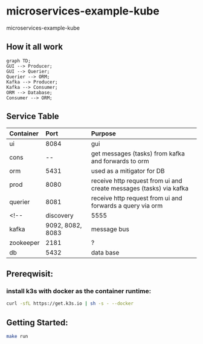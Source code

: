 # microservices-example-kube
microservices-example-kube


## How it all work

```mermaid
graph TD;
GUI --> Producer;
GUI --> Querier;
Querier --> ORM;
Kafka --> Producer;
Kafka --> Consumer;
ORM --> Database;
Consumer --> ORM;
```

## Service Table
| Container | Port | Purpose  |
| :---      | :-   | :- |
| ui        | 8084 | gui |
| cons      | --   | get messages (tasks) from kafka and forwards to orm |
| orm       | 5431 | used as a mitigator for DB |
| prod      | 8080 | receive http request from ui and create messages (tasks) via kafka |
| querier   | 8081 | receive http request from ui and forwards a query via orm |
<!-- | discovery | 5555 | receive registrations from all services and used for service discovery |  -->
| kafka     | 9092, 8082, 8083 | message bus |
| zookeeper | 2181 | ? |
| db        | 5432 | data base |


## Prereqwisit:

### install k3s with docker as the container runtime:

```bash
curl -sfL https://get.k3s.io | sh -s - --docker
```

## Getting Started:

```bash
make run
```
